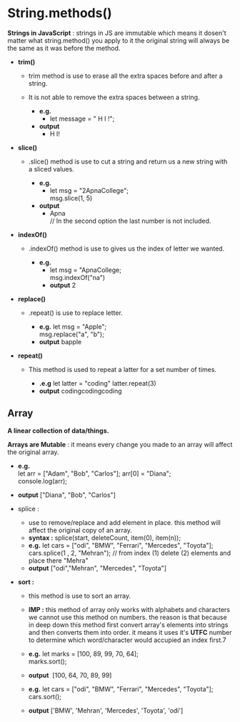 # String.methods()

**Strings in JavaScript** : strings in JS are immutable which means it dosen't matter what string.method() you apply to it the original string will always be the same as it was before the method.

- **trim()**

  - trim method is use to erase all the extra spaces before and after a string.

  - It is not able to remove the extra spaces between a string.
    - **e.g.**
      - let message = " H I !";
    - **output**
      - H I!

- **slice()**

  - .slice() method is use to cut a string and return us a new string with a sliced values.

    - **e.g.**
      - let msg = "2ApnaCollege"; <br>
        msg.slice(1, 5)
    - **output**
      - Apna <br>
        // In the second option the last number is not included.

- **indexOf()**

  - .indexOf() method is use to gives us the index of letter we wanted.

    - **e.g.**
      - let msg = "ApnaCollege; <br>
        msg.indexOf("na")
      - **output**
        2

- **replace()**

  - .repeat() is use to replace letter.

    - **e.g.**
      let msg = "Apple"; <br>
      msg.replace("a", "b");
    - **output**
      bapple

- **repeat()**

  - This method is used to repeat a latter for a set number of times.

    - **.e.g**
      let latter = "coding"
      latter.repeat(3)<br>
    - **output**
      codingcodingcoding

## Array

**A linear collection of data/things.**

**Arrays are Mutable** : it means every change you made to an array will affect the original array.

- **e.g.**  
  let arr = ["Adam", "Bob", "Carlos"];
  arr[0] = "Diana"; <br>
  console.log(arr);

- **output**
  ["Diana", "Bob", "Carlos"]

- splice :

  - use to remove/replace and add element in place. this method will affect the original copy of an array.
  - **syntax :** splice(start, deleteCount, item(0), item(n));
  - **e.g.**
    let cars = ["odi", "BMW", "Ferrari", "Mercedes", "Toyota"]; <br>
    cars.splice(1 , 2, "Mehran"); // from index (1) delete (2) elements and place there "Mehra"
  - **output**
    ["odi","Mehran", "Mercedes", "Toyota"]

- **sort :**

  - this method is use to sort an array.<br>
  - **IMP :** this method of array only works with alphabets and characters we cannot use this method on numbers. the reason
    is that because in deep down this method first convert array's elements into strings and then converts them into order. it means it uses it's **UTFC** number to determine which word/character would accupied an index first.7
  - **e.g.**
    let marks = [100, 89, 99, 70, 64]; <br>
    marks.sort();
  - **output**
     [100, 64, 70, 89, 99]

  - **e.g.**
    let cars = ["odi", "BMW", "Ferrari", "Mercedes", "Toyota"]; <br>
    cars.sort();
  - **output**
    ['BMW', 'Mehran', 'Mercedes', 'Toyota', 'odi']
